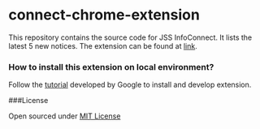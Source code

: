 # connect-chrome-extension

This repository contains the source code for JSS InfoConnect. It lists the latest 5 new notices. The extension can be found at [link](https://chrome.google.com/webstore/detail/jss-infoconnect/bjbhieinmkegiklnnkgjmpknemglnafm).

### How to install this extension on local environment?

Follow the [tutorial](https://developer.chrome.com/extensions/getstarted) developed by Google to install and develop extension.

###License

Open sourced under [MIT License](LICENSE)
